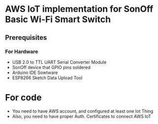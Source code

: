 # AWS IoT implementation for SonOff Basic Wi-Fi Smart Switch

## Prerequisites 
 
 ### For Hardware
  * USB 2.0 to TTL UART Serial Converter Module
  * SonOff device that GPIO pins soldered
  * Arduino IDE Sowtware
  * ESP8266 Sketch Data Upload Tool 
 
 # For code
  * You need to have AWS account, and configured at least one Iot Thing
  * Also, you need to have proper Auth. Certificates to connect AWS IoT

